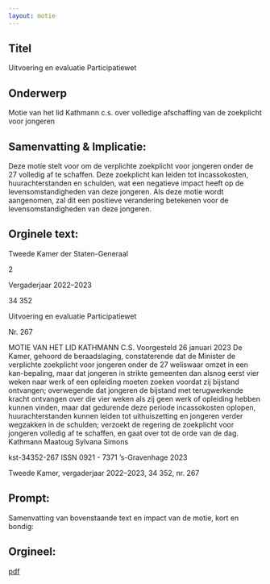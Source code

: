 ```yaml
---
layout: motie
---
```

## Titel
Uitvoering en evaluatie Participatiewet
## Onderwerp
Motie van het lid Kathmann c.s. over volledige afschaffing van de zoekplicht voor jongeren
## Samenvatting & Implicatie:

Deze motie stelt voor om de verplichte zoekplicht voor jongeren onder de 27 volledig af te schaffen. Deze zoekplicht kan leiden tot incassokosten, huurachterstanden en schulden, wat een negatieve impact heeft op de levensomstandigheden van deze jongeren. Als deze motie wordt aangenomen, zal dit een positieve verandering betekenen voor de levensomstandigheden van deze jongeren.
## Orginele text:


Tweede Kamer der Staten-Generaal

2

Vergaderjaar 2022–2023

34 352

Uitvoering en evaluatie Participatiewet

Nr. 267

MOTIE VAN HET LID KATHMANN C.S.
Voorgesteld 26 januari 2023
De Kamer,
gehoord de beraadslaging,
constaterende dat de Minister de verplichte zoekplicht voor jongeren
onder de 27 weliswaar omzet in een kan-bepaling, maar dat jongeren in
strikte gemeenten dan alsnog eerst vier weken naar werk of een opleiding
moeten zoeken voordat zij bijstand ontvangen;
overwegende dat jongeren de bijstand met terugwerkende kracht
ontvangen over die vier weken als zij geen werk of opleiding hebben
kunnen vinden, maar dat gedurende deze periode incassokosten oplopen,
huurachterstanden kunnen leiden tot uithuiszetting en jongeren verder
wegzakken in de schulden;
verzoekt de regering de zoekplicht voor jongeren volledig af te schaffen,
en gaat over tot de orde van de dag.
Kathmann
Maatoug
Sylvana Simons

kst-34352-267
ISSN 0921 - 7371
’s-Gravenhage 2023

Tweede Kamer, vergaderjaar 2022–2023, 34 352, nr. 267


## Prompt:
Samenvatting van bovenstaande text en impact van de motie, kort en bondig:

## Orgineel:
[pdf](https://gegevensmagazijn.tweedekamer.nl/OData/v4/2.0/Document(23be4626-8f53-4b72-b42b-0aaeb201a4a8)/resource)
